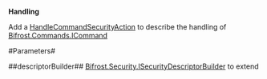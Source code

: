 **Handling**

Add a [HandleCommandSecurityAction](HandleCommandSecurityAction) to describe the handling of [Bifrost.Commands.ICommand](Bifrost.Commands.ICommand)

#Parameters#


##descriptorBuilder##
[Bifrost.Security.ISecurityDescriptorBuilder](Bifrost.Security.ISecurityDescriptorBuilder) to extend
